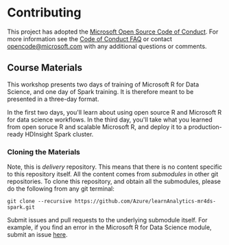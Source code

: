 # Contributing

This project has adopted the [Microsoft Open Source Code of Conduct](https://opensource.microsoft.com/codeofconduct/). For more information see the [Code of Conduct FAQ](https://opensource.microsoft.com/codeofconduct/faq/) or contact [opencode@microsoft.com](mailto:opencode@microsoft.com) with any additional questions or comments.

## Course Materials

This workshop presents two days of training of Microsoft R for Data Science, and one day of Spark training. It is therefore meant to be presented in a three-day format.

In the first two days, you'll learn about using open source R and Microsoft R for data science workflows. In the third day, you'll take what you learned from open soruce R and scalable Microsoft R, and deploy it to a production-ready HDInsight Spark cluster. 

### Cloning the Materials

Note, this is _delivery_ repository. This means that there is no content specific to this repository itself. All the content comes from _submodules_ in other git repositories. To clone this repository, and obtain all the submodules, please do the following from any git terminal:

```
git clone --recursive https://github.com/Azure/learnAnalytics-mr4ds-spark.git
```

Submit issues and pull requests to the underlying submodule itself. For example, if you find an error in the Microsoft R for Data Science module, submit an issue [here](https://github.com/Azure/learnAnalytics-mr4ds/tree/cefb5ecf600233b387ef41a49b0e6e6838c03ecb).
